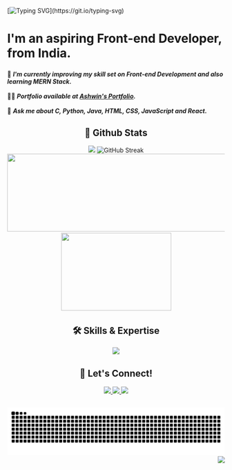 [![Typing SVG](https://readme-typing-svg.demolab.com?font=Tisa&size=22&pause=1000&multiline=true&random=false&width=435&height=70&lines=Hey!+Nice+to+meet+you%2C+I'm+Ashwin.;Welcome+to+my+profile!)](https://git.io/typing-svg)
<h1 align="left">I'm an aspiring Front-end Developer, from India.</h1>

###
🌱 ***I'm  currently improving my skill set on **Front-end Development** and also learning **MERN Stack**.***<br><br>👨‍💻 ***Portfolio available at **[Ashwin's Portfolio](https://ashwin-s-nambiar.is-a.dev/)**.***<br><br>💬 ***Ask me about **C**, **Python**, **Java**, **HTML**, **CSS**, **JavaScript** and **React**.***

<h2 align="center"> 👾 Github Stats</h2>
<div align="center">
 <img src="https://github-readme-stats-ecru-gamma-17.vercel.app/api?username=ashwin-s-nambiar&border_radius=4&card_width=200&count_private=true&show_icons=true&theme=dark&hide_border=true" height="180em"/>
 <img src="https://github-readme-streak-stats-7rh9.vercel.app?user=Ashwin-S-Nambiar&theme=dark&card_width=400&hide_border=true&border_radius=4" height="180em" alt="GitHub Streak" />
 <img height="180em" width="520px" src="https://github-profile-summary-cards.vercel.app/api/cards/profile-details?username=Ashwin-S-Nambiar&theme=dark&border_radius=4" />
 <img height="180em" width="255px" src="http://github-profile-summary-cards.vercel.app/api/cards/most-commit-language?username=ashwin-s-nambiar&theme=dark&border_radius=4" />
</div>  

<h2 align="center">🛠️ Skills & Expertise</h2>
<p align="center">
  <a href="https://ashwin-s-nambiar.is-a.dev/">
    <img src="https://skillicons.dev/icons?i=c,python,java,html,css,js,ts,react,nextjs,vite,tailwind,bootstrap,git,github,md,mysql,npm,windows,linux,figma,firebase,netlify,vercel,notion&perline=12" />  
  </a>
</p>

<h2 align="center">👋 Let's Connect!</h2>
<p align="center">
  <a href="https://www.linkedin.com/in/ashwin-s-nambiar-0b7a5b202/" target="_blank">
    <img src="https://skillicons.dev/icons?i=linkedin" />
  </a>
  <a href="mailto:ashwinnambiar12345@gmail.com" target="_blank">
    <img src="https://skillicons.dev/icons?i=gmail" />  
  </a>
  <a href="https://x.com/ashwinnambiar11" target="_blank">
    <img src="https://skillicons.dev/icons?i=twitter" />  
  </a>
</p>
<h2 align="center"></h2>
<div align="center">
  <picture>
    <source media="(prefers-color-scheme: dark)" srcset="https://raw.githubusercontent.com/Ashwin-S-Nambiar/Ashwin-S-Nambiar/output/github-contribution-grid-snake-dark.svg">
    <source media="(prefers-color-scheme: light)" srcset="https://raw.githubusercontent.com/Ashwin-S-Nambiar/Ashwin-S-Nambiar/output/github-contribution-grid-snake.svg">
    <img alt="github contribution grid snake animation" src="https://raw.githubusercontent.com/Ashwin-S-Nambiar/Ashwin-S-Nambiar/output/github-contribution-grid-snake.svg">
  </picture>
</div>

<div align="right">
  <img src="https://visitor-badge.laobi.icu/badge?page_id=Ashwin-S-Nambiar.Ashwin-S-Nambiar&left_color=firebrick&right_color=forestgreen&left_text=Visitors"  />
</div>
